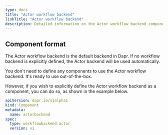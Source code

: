 ```yaml
---
type: docs
title: "Actor workflow backend"
linkTitle: "Actor workflow backend"
description: Detailed information on the Actor workflow backend component
---
```


## Component format

The Actor workflow backend is the default backend in Dapr. If no workflow backend is explicitly defined, the Actor backend will be used automatically.

You don't need to define any components to use the Actor workflow backend. It's ready to use out-of-the-box.

However, if you wish to explicitly define the Actor workflow backend as a component, you can do so, as shown in the example below.

```yaml
apiVersion: dapr.io/v1alpha1
kind: Component
metadata:
  name: actorbackend
spec:
  type: workflowbackend.actor
  version: v1
```
